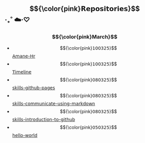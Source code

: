 ## $${\color{pink}𝗥𝗲𝗽𝗼𝘀𝗶𝘁𝗼𝗿𝗶𝗲𝘀}$$ ‧₊˚ ☁️⋅♡

### $${\color{pink}March}$$
- $${\color{pink}𝟣𝟢𝟢𝟥𝟤𝟧}$$ [𝖠𝗆𝖺𝗇𝖾-𝖧𝗋](https://github.com/Amane-Hr/Amane-Hr)
- $${\color{pink}𝟣𝟢𝟢𝟥𝟤𝟧}$$ [𝖳𝗂𝗆𝖾𝗅𝗂𝗇𝖾](https://github.com/Amane-Hr/Timeline)
- $${\color{pink}𝟢𝟪𝟢𝟥𝟤𝟧}$$ [𝗌𝗄𝗂𝗅𝗅𝗌-𝗀𝗂𝗍𝗁𝗎𝖻-𝗉𝖺𝗀𝖾𝗌](https://github.com/Amane-Hr/skills-github-pages)
- $${\color{pink}𝟢𝟪𝟢𝟥𝟤𝟧}$$ [𝗌𝗄𝗂𝗅𝗅𝗌-𝖼𝗈𝗆𝗆𝗎𝗇𝗂𝖼𝖺𝗍𝖾-𝗎𝗌𝗂𝗇𝗀-𝗆𝖺𝗋𝗄𝖽𝗈𝗐𝗇](https://github.com/Amane-Hr/skills-communicate-using-markdown)
- $${\color{pink}𝟢𝟪𝟢𝟥𝟤𝟧}$$ [𝗌𝗄𝗂𝗅𝗅𝗌-𝗂𝗇𝗍𝗋𝗈𝖽𝗎𝖼𝗍𝗂𝗈𝗇-𝗍𝗈-𝗀𝗂𝗍𝗁𝗎𝖻](https://github.com/Amane-Hr/skills-introduction-to-github)
- $${\color{pink}𝟢𝟧𝟢𝟥𝟤𝟧}$$ [𝗁𝖾𝗅𝗅𝗈-𝗐𝗈𝗋𝗅𝖽](https://github.com/Amane-Hr/hello-world)

<!--
## Hi there 👋
**Amane-Hr/Amane-Hr** is a ✨ _special_ ✨ repository because its `README.md` (this file) appears on your GitHub profile.

Here are some ideas to get you started:

- 🔭 I’m currently working on ...
- 🌱 I’m currently learning ...
- 👯 I’m looking to collaborate on ...
- 🤔 I’m looking for help with ...
- 💬 Ask me about ...
- 📫 How to reach me: ...
- 😄 Pronouns: ...
- ⚡ Fun fact: ...

$${\color{pink}- \space 𝟣𝟢𝟢𝟥𝟤𝟧 \space [𝖠𝗆𝖺𝗇𝖾-𝖧𝗋](https://github.com/Amane-Hr/Amane-Hr)}$$
$${\color{pink}Light \space Green}$$
-->
